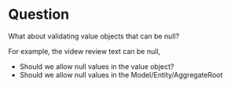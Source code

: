 # Question

What about validating value objects that can be null?

For example, the videw review text can be null, 
 - Should we allow null values in the value object?
 - Should we allow null values in the Model/Entity/AggregateRoot 